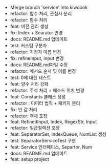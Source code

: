 - Merge branch 'service' into kiwoook
- refactor: 함수 처리, 관심사 분리
- refactor: 함수 처리
- feat: 버전 관리 생성
- fix: Index + Searator 변경
- docs: README.md 업데이트
- test: 커스텀 구분자
- refactor: 지정자 이름 변경
- fix: refineInput, input 변경
- docs: README.md파일 수정
- refactor: 메서드 순서 및 이름 변경
- test: 0에 대한 테스트
- feat: 양수 처리 강화
- refactor: 주석 처리 + 메소드 위치 변경
- feat: Constants 클래스 생성
- refactor : 디미터 법칙 + 패키지 분리
- fix: 빈 값 처리
- refactor: 객체 포장
- feat: RefinedInput, Index, RegexStr, Input
- refactor: 일급컬렉션 포장
- feat: SeparatorSet, IndexQueue, NumList 생성
- test: SeparatorServiceTest 구현
- feat: Service 인터페이스, Separtor, Num
- docs: README.md 업데이트
- feat: setup project